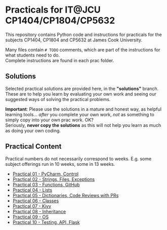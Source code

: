# Practicals for IT@JCU CP1404/CP1804/CP5632

This repository contains Python code and instructions for practicals for the subjects CP1404, CP1804 and CP5632 at James Cook University.

Many files contain `# TODO` comments, which are part of the instructions for what students need to do.  
Complete instructions are found in each prac folder.

## Solutions
Selected practical solutions are provided here, in the **"solutions"** branch.  
These are to help you learn by evaluating your own work and seeing our suggested ways of solving the practical problems. 

**Important**: Please use the solutions in a mature and honest way, as helpful learning tools... _after_ you complete your own work, _not_ as something to simply copy into your own prac work. OK?  
Seriously, **never copy the solutions** as this will not help you learn as much as doing your own coding.

## Practical Content
Practical numbers do not necessarily correspond to weeks.
E.g. some subject offerings run in 10 weeks, some in 13 weeks.

* [Practical 01 - PyCharm, Control](./prac_01)
* [Practical 02 - Strings, Files, Exceptions](./prac_02)
* [Practical 03 - Functions, GitHub](./prac_03)
* [Practical 04 - Lists](prac_04)
* [Practical 05 - Dictionaries, Code Reviews with PRs](prac_05)
* [Practical 06 - Classes](prac_06)
* [Practical 07 - Kivy](prac_07)
* [Practical 08 - Inheritance](prac_08)
* [Practical 09 - OS](prac_09)
* [Practical 10 - Testing, API, Flask](prac_10)
